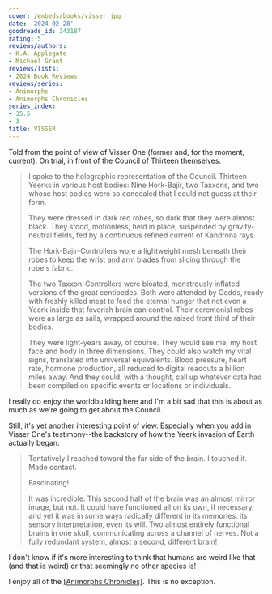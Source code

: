 ```yaml
---
cover: /embeds/books/visser.jpg
date: '2024-02-28'
goodreads_id: 343187
rating: 5
reviews/authors:
- K.A. Applegate
- Michael Grant
reviews/lists:
- 2024 Book Reviews
reviews/series:
- Animorphs
- Animorphs Chronicles
series_index:
- 35.5
- 3
title: VISSER
---
```

Told from the point of view of Visser One (former and, for the moment, current). On trial, in front of the Council of Thirteen themselves. 

> I spoke to the holographic representation of the Council. Thirteen Yeerks in various host bodies: Nine Hork-Bajir, two Taxxons, and two whose host bodies were so concealed that I could not guess at their form.
> 
> They were dressed in dark red robes, so dark that they were almost black. They stood, motionless, held in place, suspended by gravity-neutral fields, fed by a continuous refined current of Kandrona rays.
> 
> The Hork-Bajir-Controllers wore a lightweight mesh beneath their robes to keep the wrist and arm blades from slicing through the robe's fabric.
> 
> The two Taxxon-Controllers were bloated, monstrously inflated versions of the great centipedes. Both were attended by Gedds, ready with freshly killed meat to feed the eternal hunger that not even a Yeerk inside that feverish brain can control. Their ceremonial robes were as large as sails, wrapped around the raised front third of their bodies.
> 
> They were light-years away, of course. They would see me, my host face and body in three dimensions. They could also watch my vital signs, translated into universal equivalents. Blood pressure, heart rate, hormone production, all reduced to digital readouts a billion miles away. And they could, with a thought, call up whatever data had been compiled on specific events or locations or individuals.

I really do enjoy the worldbuilding here and I'm a bit sad that this is about as much as we're going to get about the Council. 

Still, it's yet another interesting point of view. Especially when you add in Visser One's testimony--the backstory of how the Yeerk invasion of Earth actually began. 

> Tentatively I reached toward the far side of the brain. I touched it. Made contact.
> 
> Fascinating!
> 
> It was incredible. This second half of the brain was an almost mirror image, but not. It could have functioned all on its own, if necessary, and yet it was in some ways radically different in its memories, its sensory interpretation, even its will. Two almost entirely functional brains in one skull, communicating across a channel of nerves. Not a fully redundant system, almost a second, different brain!

I don't know if it's more interesting to think that humans are weird like that (and that is weird) or that seemingly no other species is!

I enjoy all of the [[Animorphs Chronicles]](). This is no exception. 

<!--more-->